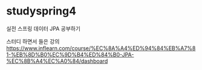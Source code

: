 # studyspring4
실전 스프링 데이터 JPA 공부하기

스터디 하면서 들은 강의
https://www.inflearn.com/course/%EC%8A%A4%ED%94%84%EB%A7%81-%EB%8D%B0%EC%9D%B4%ED%84%B0-JPA-%EC%8B%A4%EC%A0%84/dashboard

